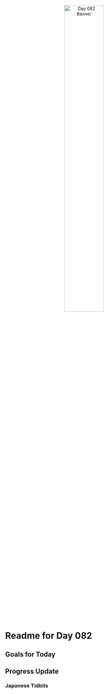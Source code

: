 <div align="center">
 <img src="../..Images/image_082.jpg" alt="Day 082 Banner" width="50%">
</div>

# Readme for Day 082

## Goals for Today

## Progress Update

### Japanese Tidbits

